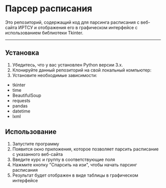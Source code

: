 # Парсер расписания
Это репозиторий, содержащий код для парсинга расписания с веб-сайта ИРТСУ и отображения его в графическом интерфейсе с использованием библиотеки Tkinter.

***

## Установка
1. Убедитесь, что у вас установлен Python версии 3.x.
2. Клонируйте данный репозиторий на свой локальный компьютер:
3. Установите необходимые зависимости:
  * tkinter
  * time
  * BeautifulSoup
  * requests
  * pandas
  * datetime
  * lxml

## Использование
1. Запустите программу
2. Появится окно приложения, которое позволяет парсить расписание с указанного веб-сайта
3. Введите курс и группу в соответствующие поля
4. Нажмите кнопку "Спарсить на изи", чтобы начать парсинг расписания
5. Результат будет отображен в виде таблицы в графическом интерфейсе
